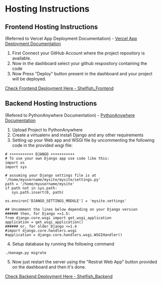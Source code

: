 # Hosting Instructions

## Frontend Hosting Instructions
(Referred to Vercel App Deployment Documentation) - [Vercel App Deployment Documentation](https://vercel.com/guides/deploying-react-with-vercel)
1. First Connect your GitHub Account where the project repository is available. 
2. Now in the dashboard select your github respository containing the code
3. Now Press "Deploy" button present in the dashboard and your project will be deployed. 

[Check Frontend Deployment Here - Shelfish_Frontend](https://shelfish-frontend.vercel.app/index.html)

## Backend Hosting Instructions 
(Refered to PythonAnywhere Documentation) - [PythonAnywhere Documentation](https://help.pythonanywhere.com/pages/DeployExistingDjangoProject/)
1. Upload Project to PythonAnywhere 
2. Create a virtualenv and install Django and any other requirements
3. Setting up your Web app and WSGI file by uncommenting the following code in the provided wsgi file: 
 ```
 # +++++++++++ DJANGO +++++++++++
# To use your own Django app use code like this:
import os
import sys

# assuming your Django settings file is at '/home/myusername/mysite/mysite/settings.py'
path = '/home/myusername/mysite'
if path not in sys.path:
    sys.path.insert(0, path)

os.environ['DJANGO_SETTINGS_MODULE'] = 'mysite.settings'

## Uncomment the lines below depending on your Django version
###### then, for Django >=1.5:
from django.core.wsgi import get_wsgi_application
application = get_wsgi_application()
###### or, for older Django <=1.4
#import django.core.handlers.wsgi
#application = django.core.handlers.wsgi.WSGIHandler()
 ```
4. Setup database by running the following command
```
./manage.py migrate
```
5. Now just restart the server using the "Restrat Web App" button provided on the dashboard and then it's done. 

[Check Backend Deployment Here - Shelfish_Backend](https://motidivya.pythonanywhere.com/booksapi/)